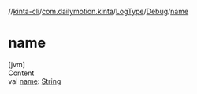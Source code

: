 //[kinta-cli](../../../../index.md)/[com.dailymotion.kinta](../../index.md)/[LogType](../index.md)/[Debug](index.md)/[name](name.md)



# name  
[jvm]  
Content  
val [name](name.md): [String](https://kotlinlang.org/api/latest/jvm/stdlib/kotlin/-string/index.html)  



